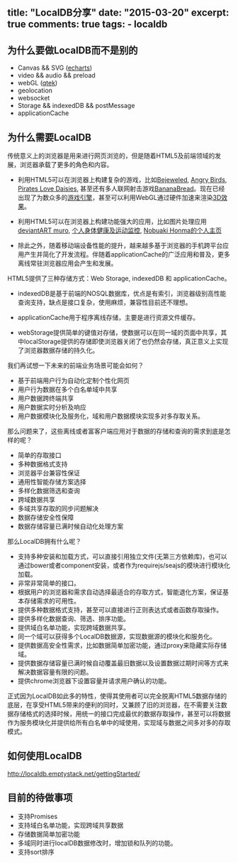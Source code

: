 title: "LocalDB分享"
date: "2015-03-20"
excerpt: true
comments: true
tags:
    - localdb
---

## 为什么要做LocalDB而不是别的

*   Canvas && SVG ([echarts](http://echarts.baidu.com/index.html))
*   video && audio && preload
*   webGL ([qtek](https://github.com/pissang/qtek))
*   geolocation
*   websocket
*   Storage && indexedDB && postMessage
*   applicationCache

## 为什么需要LocalDB

传统意义上的浏览器是用来进行网页浏览的，但是随着HTML5及前端领域的发展，浏览器承载了更多的角色和内容。

*   利用HTML5可以在浏览器上构建复杂的游戏，比如[Bejeweled], [Angry Birds], [Pirates Love Daisies], 甚至还有多人联网射击游戏[BananaBread]。现在已经出现了为数众多的[游戏引擎]，甚至可以利用WebGL通过硬件加速来渲染[3D效果]。

*   利用HTML5可以在浏览器上构建功能强大的应用，比如图片处理应用[deviantART muro], [个人身体健康及运动监控], [Nobuaki Honma的个人主页]

*   除此之外，随着移动端设备性能的提升，越来越多基于浏览器的手机跨平台应用产生并简化了开发流程。伴随着applicationCache的广泛应用和普及，更多离线常驻浏览器应用会产生和发展。

HTML5提供了三种存储方式：Web Storage, indexedDB 和 applicationCache。

*   indexedDB是基于前端的NOSQL数据库，优点是有索引，浏览器级别高性能查询支持，缺点是接口复杂，使用麻烦，兼容性目前还不理想。

*   applicationCache用于程序离线存储，主要是进行资源文件缓存。

*   webStorage提供简单的键值对存储，使数据可以在同一域的页面中共享，其中localStorage提供的存储即使浏览器关闭了也仍然会存储，真正意义上实现了浏览器数据存储的持久化。

我们再试想一下未来的前端业务场景可能会如何？

*   基于前端用户行为自动化定制个性化网页
*   用户行为数据在多个白名单域中共享
*   用户数据跨终端共享
*   用户数据实时分析及响应
*   用户数据模块化及服务化，域和用户数据模块实现多对多存取关系。

那么问题来了，这些离线或者富客户端应用对于数据的存储和查询的需求到底是怎样的呢？

*   简单的存取接口
*   多种数据格式支持
*   浏览器平台兼容性保证
*   通用性智能存储方案选择
*   多样化数据筛选和查询
*   跨域数据共享
*   多域共享存取的同步问题解决
*   数据存储安全性保障
*   数据存储容量已满时候自动化处理方案

那么LocalDB拥有什么呢？

*   支持多种安装和加载方式，可以直接引用独立文件(无第三方依赖库)，也可以通过bower或者component安装，或者作为requirejs/seajs的模块进行模块化加载。
*   非常非常简单的接口。
*   根据用户的浏览器和需求自动选择最适合的存取方式，智能退化方案，保证基本存储需求的可用性。
*   提供多种数据格式支持，甚至可以直接进行正则表达式或者函数存取操作。
*   提供多样化数据查询、筛选、排序功能。
*   提供域白名单功能，实现跨域数据共享。
*   同一个域可以获得多个LocalDB数据源，实现数据源的模块化和服务化。
*   提供数据高安全性需求，比如数据简单加密功能，通过proxy来隐藏实际存储域。
*   提供数据存储容量已满时候自动覆盖最旧数据以及设置数据过期时间等方式来解决数据容量有限的问题。
*   提供chrome浏览器下设置容量并请求用户确认的功能。

正式因为LocalDB如此多的特性，使得其使用者可以完全脱离HTML5数据存储的底层，在享受HTML5带来的便利的同时，又兼顾了旧的浏览器，在不需要关注数据存储格式的选择时候，用统一的接口完成最优的数据存取操作，甚至可以将数据作为服务模块化并提供给所有白名单中的域使用，实现域与数据之间多对多的存取模式。

## 如何使用LocalDB

http://localdb.emptystack.net/gettingStarted/

## 目前的待做事项

*   支持Promises
*   支持域白名单功能，实现跨域共享数据
*   存储数据简单加密功能
*   多域同时进行localDB数据修改时，增加锁和队列的功能。
*   支持sort排序







[Bejeweled]: http://bejeweled.popcap.com/html5/0.9.12.9490/html5/Bejeweled.html
[Angry Birds]: http://chrome.angrybirds.com/
[Pirates Love Daisies]: http://www.pirateslovedaisies.com/
[BananaBread]: https://developer.cdn.mozilla.net/media/uploads/demos/a/z/azakai/3baf4ad7e600cbda06ec46efec5ec3b8/bananabread_1373485124_demo_package/index.html
[游戏引擎]: http://www.zhihu.com/question/20079322
[3D效果]: http://www.chromeexperiments.com/webgl

[deviantART muro]: http://muro.deviantart.com/
[个人身体健康及运动监控]: http://aprilzero.com/
[Nobuaki Honma的个人主页]: http://rbv.me/